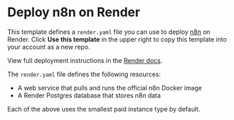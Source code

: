 # Deploy n8n on Render

This template defines a `render.yaml` file you can use to deploy [n8n](https://n8n.io/) on Render. Click **Use this template** in the upper right to copy this template into your account as a new repo.

View full deployment instructions in the [Render docs](https://render.com/docs/deploy-n8n).

The `render.yaml` file defines the following resources:

- A web service that pulls and runs the official n8n Docker image
- A Render Postgres database that stores n8n data

Each of the above uses the smallest paid instance type by default.
